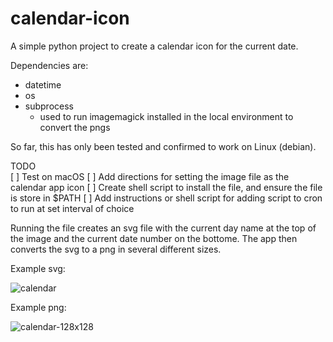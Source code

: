 # calendar-icon
A simple python project to create a calendar icon for the current date.

Dependencies are: 
- datetime
- os
- subprocess
  - used to run imagemagick installed in the local environment to convert the pngs
 
So far, this has only been tested and confirmed to work on Linux (debian). 

TODO  
[ ] Test on macOS
[ ] Add directions for setting the image file as the calendar app icon
[ ] Create shell script to install the file, and ensure the file is store in $PATH
[ ] Add instructions or shell script for adding script to cron to run at set interval of choice

Running the file creates an svg file with the current day name at the top of the image and the current date number on the bottome.
The app then converts the svg to a png in several different sizes.

Example svg: 

![calendar](https://github.com/jamie-c/calendar-icon/assets/5421944/e4bd863b-d854-4799-bb1b-db24dc2ecee6)

Example png: 

![calendar-128x128](https://github.com/jamie-c/calendar-icon/assets/5421944/e7a1578d-ed94-42db-a45d-e995cf040d10)
